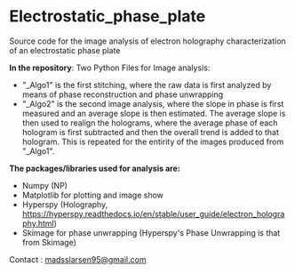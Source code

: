 # Electrostatic_phase_plate
Source code for the image analysis of electron holography characterization of an electrostatic phase plate

**In the repository**:
Two Python Files for Image analysis:
 * "_Algo1" is the first stitching, where the raw data is first analyzed by means of phase reconstruction and phase unwrapping
 * "_Algo2" is the second image analysis, where the slope in phase is first measured and an average slope is then estimated. The average slope is then used to realign the holograms, where the average phase of each hologram is first subtracted and then the overall trend is added to that hologram. This is repeated for the entirity of the images produced from "_Algo1".

**The packages/libraries used for analysis are:**
 * Numpy (NP)
 * Matplotlib for plotting and image show
 * Hyperspy (Holography, https://hyperspy.readthedocs.io/en/stable/user_guide/electron_holography.html)
 * Skimage for phase unwrapping (Hyperspy's Phase Unwrapping is that from Skimage)

Contact : madsslarsen95@gmail.com

